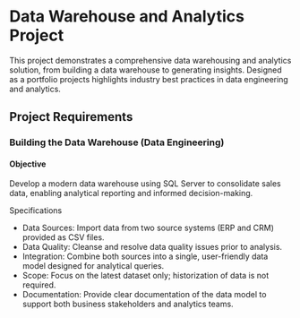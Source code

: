 # Data Warehouse and Analytics Project

This project demonstrates a comprehensive data warehousing and analytics solution, from building a data warehouse to generating insights. Designed as a portfolio projects highlights industry best practices in data engineering and analytics.



##  Project Requirements

### Building the Data Warehouse (Data Engineering)

#### Objective
Develop a modern data warehouse using SQL Server to consolidate sales data, enabling analytical reporting and informed decision-making.

Specifications

*  Data Sources: Import data from two source systems (ERP and CRM) provided as CSV files.
*  Data Quality: Cleanse and resolve data quality issues prior to analysis.
*  Integration: Combine both sources into a single, user-friendly data model designed for analytical queries.
*  Scope: Focus on the latest dataset only; historization of data is not required.
*  Documentation: Provide clear documentation of the data model to support both business stakeholders and analytics teams.




